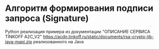 # Алгоритм формирования подписи запроса (Signature)

Python реализация примера из документации "ОПИСАНИЕ СЕРВИСА TINKOFF A2C_V2" https://acdn.tinkoff.ru/static/documents/rsa-crypto-lib-java-mapi.zip реализованного на Java
